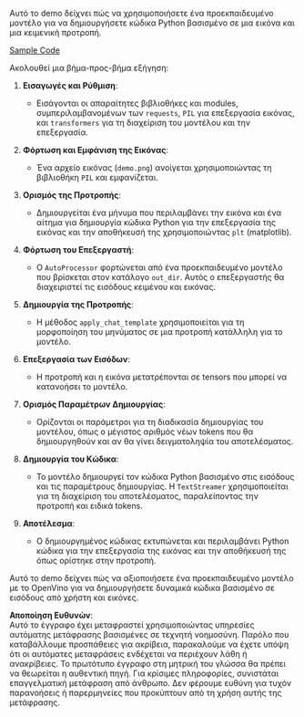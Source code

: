 Αυτό το demo δείχνει πώς να χρησιμοποιήσετε ένα προεκπαιδευμένο μοντέλο για να δημιουργήσετε κώδικα Python βασισμένο σε μια εικόνα και μια κειμενική προτροπή.

[Sample Code](../../../../../../code/06.E2E/E2E_OpenVino_Phi3-vision.ipynb)

Ακολουθεί μια βήμα-προς-βήμα εξήγηση:

1. **Εισαγωγές και Ρύθμιση**:
   - Εισάγονται οι απαραίτητες βιβλιοθήκες και modules, συμπεριλαμβανομένων των `requests`, `PIL` για επεξεργασία εικόνας, και `transformers` για τη διαχείριση του μοντέλου και την επεξεργασία.

2. **Φόρτωση και Εμφάνιση της Εικόνας**:
   - Ένα αρχείο εικόνας (`demo.png`) ανοίγεται χρησιμοποιώντας τη βιβλιοθήκη `PIL` και εμφανίζεται.

3. **Ορισμός της Προτροπής**:
   - Δημιουργείται ένα μήνυμα που περιλαμβάνει την εικόνα και ένα αίτημα για δημιουργία κώδικα Python για την επεξεργασία της εικόνας και την αποθήκευσή της χρησιμοποιώντας `plt` (matplotlib).

4. **Φόρτωση του Επεξεργαστή**:
   - Ο `AutoProcessor` φορτώνεται από ένα προεκπαιδευμένο μοντέλο που βρίσκεται στον κατάλογο `out_dir`. Αυτός ο επεξεργαστής θα διαχειριστεί τις εισόδους κειμένου και εικόνας.

5. **Δημιουργία της Προτροπής**:
   - Η μέθοδος `apply_chat_template` χρησιμοποιείται για τη μορφοποίηση του μηνύματος σε μια προτροπή κατάλληλη για το μοντέλο.

6. **Επεξεργασία των Εισόδων**:
   - Η προτροπή και η εικόνα μετατρέπονται σε tensors που μπορεί να κατανοήσει το μοντέλο.

7. **Ορισμός Παραμέτρων Δημιουργίας**:
   - Ορίζονται οι παράμετροι για τη διαδικασία δημιουργίας του μοντέλου, όπως ο μέγιστος αριθμός νέων tokens που θα δημιουργηθούν και αν θα γίνει δειγματοληψία του αποτελέσματος.

8. **Δημιουργία του Κώδικα**:
   - Το μοντέλο δημιουργεί τον κώδικα Python βασισμένο στις εισόδους και τις παραμέτρους δημιουργίας. Η `TextStreamer` χρησιμοποιείται για τη διαχείριση του αποτελέσματος, παραλείποντας την προτροπή και ειδικά tokens.

9. **Αποτέλεσμα**:
   - Ο δημιουργημένος κώδικας εκτυπώνεται και περιλαμβάνει Python κώδικα για την επεξεργασία της εικόνας και την αποθήκευσή της όπως ορίστηκε στην προτροπή.

Αυτό το demo δείχνει πώς να αξιοποιήσετε ένα προεκπαιδευμένο μοντέλο με το OpenVino για να δημιουργήσετε δυναμικά κώδικα βασισμένο σε εισόδους από χρήστη και εικόνες.

**Αποποίηση Ευθυνών**:  
Αυτό το έγγραφο έχει μεταφραστεί χρησιμοποιώντας υπηρεσίες αυτόματης μετάφρασης βασισμένες σε τεχνητή νοημοσύνη. Παρόλο που καταβάλλουμε προσπάθειες για ακρίβεια, παρακαλούμε να έχετε υπόψη ότι οι αυτόματες μεταφράσεις ενδέχεται να περιέχουν λάθη ή ανακρίβειες. Το πρωτότυπο έγγραφο στη μητρική του γλώσσα θα πρέπει να θεωρείται η αυθεντική πηγή. Για κρίσιμες πληροφορίες, συνιστάται επαγγελματική μετάφραση από άνθρωπο. Δεν φέρουμε ευθύνη για τυχόν παρανοήσεις ή παρερμηνείες που προκύπτουν από τη χρήση αυτής της μετάφρασης.
